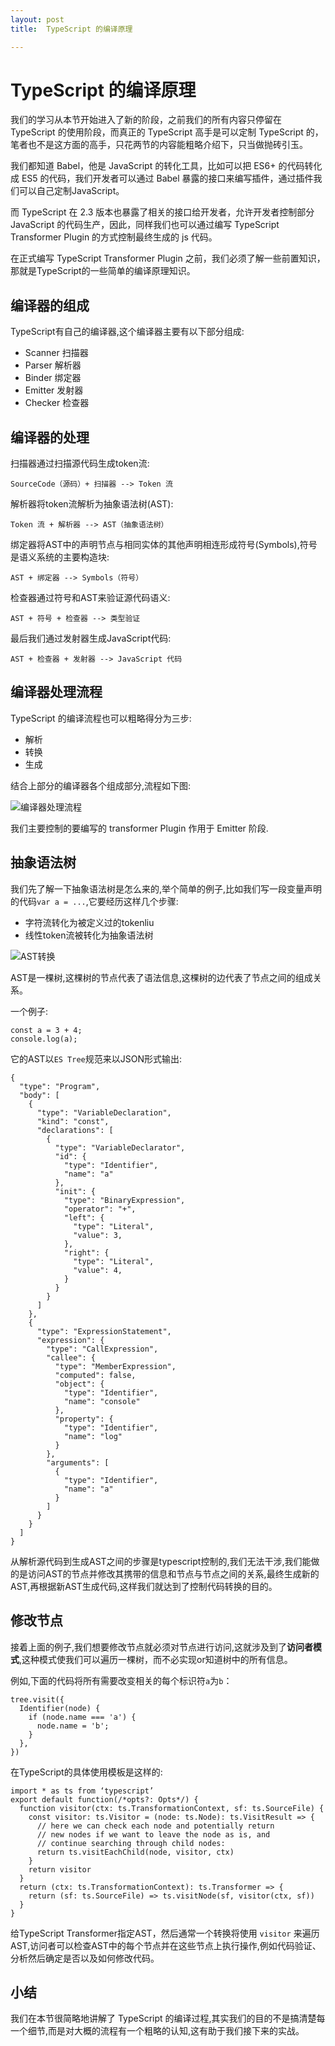 ```yaml
---
layout: post
title:  TypeScript 的编译原理

---
```



# TypeScript 的编译原理

我们的学习从本节开始进入了新的阶段，之前我们的所有内容只停留在 TypeScript 的使用阶段，而真正的 TypeScript 高手是可以定制 TypeScript 的，笔者也不是这方面的高手，只花两节的内容能粗略介绍下，只当做抛砖引玉。

我们都知道 Babel，他是 JavaScript 的转化工具，比如可以把 ES6+ 的代码转化成 ES5 的代码，我们开发者可以通过 Babel 暴露的接口来编写插件，通过插件我们可以自己定制JavaScript。

而 TypeScript 在 2.3 版本也暴露了相关的接口给开发者，允许开发者控制部分 JavaScript 的代码生产，因此，同样我们也可以通过编写 TypeScript Transformer Plugin 的方式控制最终生成的 js 代码。

在正式编写 TypeScript Transformer Plugin 之前，我们必须了解一些前置知识，那就是TypeScript的一些简单的编译原理知识。

## 编译器的组成

TypeScript有自己的编译器,这个编译器主要有以下部分组成:

* Scanner 扫描器
* Parser 解析器
* Binder 绑定器
* Emitter 发射器
* Checker 检查器

## 编译器的处理

扫描器通过扫描源代码生成token流:

```
SourceCode（源码）+ 扫描器 --> Token 流

```

解析器将token流解析为抽象语法树\(AST\):

```
Token 流 + 解析器 --> AST（抽象语法树）

```

绑定器将AST中的声明节点与相同实体的其他声明相连形成符号\(Symbols\),符号是语义系统的主要构造块:

```
AST + 绑定器 --> Symbols（符号）

```

检查器通过符号和AST来验证源代码语义:

```
AST + 符号 + 检查器 --> 类型验证

```

最后我们通过发射器生成JavaScript代码:

```
AST + 检查器 + 发射器 --> JavaScript 代码

```

## 编译器处理流程

TypeScript 的编译流程也可以粗略得分为三步:

* 解析
* 转换
* 生成

结合上部分的编译器各个组成部分,流程如下图:

![编译器处理流程](https://user-gold-cdn.xitu.io/2019/10/11/16dbb1514537bc3b?w=2248&h=564&f=png&s=136417)

我们主要控制的要编写的 transformer Plugin 作用于 Emitter 阶段.

## 抽象语法树

我们先了解一下抽象语法树是怎么来的,举个简单的例子,比如我们写一段变量声明的代码`var a = ...`,它要经历这样几个步骤:

* 字符流转化为被定义过的tokenliu
* 线性token流被转化为抽象语法树

![AST转换](https://user-gold-cdn.xitu.io/2019/10/11/16dbb15145b54b09?w=498&h=530&f=png&s=107385)

AST是一棵树,这棵树的节点代表了语法信息,这棵树的边代表了节点之间的组成关系。

一个例子:

```
const a = 3 + 4;
console.log(a);

```

它的AST以`ES Tree`规范来以JSON形式输出:

```
{
  "type": "Program",
  "body": [
    {
      "type": "VariableDeclaration",
      "kind": "const",
      "declarations": [
        {
          "type": "VariableDeclarator",
          "id": {
            "type": "Identifier",
            "name": "a"
          },
          "init": {
            "type": "BinaryExpression",
            "operator": "+",
            "left": {
              "type": "Literal",
              "value": 3,
            },
            "right": {
              "type": "Literal",
              "value": 4,
            }
          }
        }
      ]
    },
    {
      "type": "ExpressionStatement",
      "expression": {
        "type": "CallExpression",
        "callee": {
          "type": "MemberExpression",
          "computed": false,
          "object": {
            "type": "Identifier",
            "name": "console"
          },
          "property": {
            "type": "Identifier",
            "name": "log"
          }
        },
        "arguments": [
          {
            "type": "Identifier",
            "name": "a"
          }
        ]
      }
    }
  ]
}

```

从解析源代码到生成AST之间的步骤是typescript控制的,我们无法干涉,我们能做的是访问AST的节点并修改其携带的信息和节点与节点之间的关系,最终生成新的AST,再根据新AST生成代码,这样我们就达到了控制代码转换的目的。

## 修改节点

接着上面的例子,我们想要修改节点就必须对节点进行访问,这就涉及到了**访问者模式**,这种模式使我们可以遍历一棵树，而不必实现or知道树中的所有信息。

例如,下面的代码将所有需要改变相关的每个标识符`a`为`b`：

```
tree.visit({
  Identifier(node) {
    if (node.name === 'a') {
      node.name = 'b';
    }
  },
})

```

在TypeScript的具体使用模板是这样的:

```
import * as ts from ‘typescript’
export default function(/*opts?: Opts*/) {
  function visitor(ctx: ts.TransformationContext, sf: ts.SourceFile) {
    const visitor: ts.Visitor = (node: ts.Node): ts.VisitResult => {
      // here we can check each node and potentially return 
      // new nodes if we want to leave the node as is, and 
      // continue searching through child nodes:
      return ts.visitEachChild(node, visitor, ctx)
    }
    return visitor
  }
  return (ctx: ts.TransformationContext): ts.Transformer => {
    return (sf: ts.SourceFile) => ts.visitNode(sf, visitor(ctx, sf))
  }
}

```

给TypeScript Transformer指定AST，然后通常一个转换将使用 `visitor` 来遍历 AST,访问者可以检查AST中的每个节点并在这些节点上执行操作,例如代码验证、分析然后确定是否以及如何修改代码。

## 小结

我们在本节很简略地讲解了 TypeScript 的编译过程,其实我们的目的不是搞清楚每一个细节,而是对大概的流程有一个粗略的认知,这有助于我们接下来的实战。